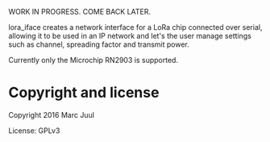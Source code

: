 
WORK IN PROGRESS. COME BACK LATER.

lora_iface creates a network interface for a LoRa chip connected over serial, allowing it to be used in an IP network and let's the user manage settings such as channel, spreading factor and transmit power.

Currently only the Microchip RN2903 is supported.

# Copyright and license

Copyright 2016 Marc Juul

License: GPLv3